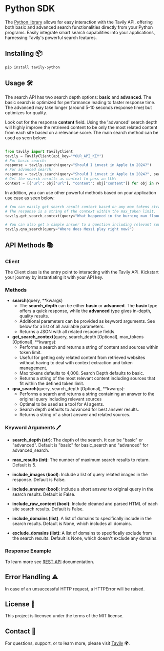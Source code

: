 
# Python SDK
The [Python library](https://github.com/assafelovic/tavily-python) allows for easy interaction with the Tavily API, offering both basic and advanced search functionalities directly from your Python programs. Easily integrate smart search capabilities into your applications, harnessing Tavily's powerful search features.

## Installing 📦

```bash
pip install tavily-python
```
## Usage 🛠️
The search API has two search depth options: **basic** and **advanced**. The basic search is optimized for performance leading to faster response time. The advanced may take longer (around 5-10 seconds response time) but optimizes for quality. 

Look out for the response **content** field. Using the 'advanced' search depth will highly improve the retrieved content to be only the most related content from each site based on a relevance score. The main search method can be used as seen below:
##
```python
from tavily import TavilyClient
tavily = TavilyClient(api_key="YOUR_API_KEY")
# For basic search:
response = tavily.search(query="Should I invest in Apple in 2024?")
# For advanced search:
response = tavily.search(query="Should I invest in Apple in 2024?", search_depth="advanced")
# Get the search results as context to pass an LLM:
context = [{"url": obj["url"], "content": obj["content"]} for obj in response['results']]
```
In addition, you can use other powerful methods based on your application use case as seen below:

```python
# You can easily get search result context based on any max tokens straight into your RAG.
# The response is a string of the context within the max_token limit.
tavily.get_search_context(query="What happened in the burning man floods?", search_depth="advanced", max_tokens=1500)

# You can also get a simple answer to a question including relevant sources all with a simple function call:
tavily.qna_search(query="Where does Messi play right now?")
```

## API Methods 📚

### Client
The Client class is the entry point to interacting with the Tavily API. Kickstart your journey by instantiating it with your API key.

### Methods
* **search**(query, **kwargs)
  * The **search_depth** can be either **basic** or **advanced**. The **basic** type offers a quick response, while the **advanced** type gives in-depth, quality results.
  * Additional parameters can be provided as keyword arguments. See below for a list of all available parameters.
  * Returns a JSON with all related response fields.
* **get_search_context**(query, search_depth [Optional], max_tokens [Optional], **kwargs): 
  * Performs a search and returns a string of content and sources within token limit. 
  * Useful for getting only related content from retrieved websites without having to deal with context extraction and token management.
  * Max tokens defaults to 4,000. Search Depth defaults to basic.
  * Returns a string of the most relevant content including sources that fit within the defined token limit.
* **qna_search**(query, search_depth [Optional], **kwargs): 
  * Performs a search and returns a string containing an answer to the original query including relevant sources
  * Optimal to be used as a tool for AI agents.
  * Search depth defaults to advanced for best answer results.
  * Returns a string of a short answer and related sources.

### Keyword Arguments 🖊️

* **search_depth (str)**: The depth of the search. It can be "basic" or "advanced". Default is "basic" for basic_search and "advanced" for advanced_search.

* **max_results (int)**: The number of maximum search results to return. Default is 5.

* **include_images (bool)**: Include a list of query related images in the response. Default is False.

* **include_answer (bool)**: Include a short answer to original query in the search results. Default is False.

* **include_raw_content (bool)**: Include cleaned and parsed HTML of each site search results. Default is False.

* **include_domains (list)**: A list of domains to specifically include in the search results. Default is None, which includes all domains.

* **exclude_domains (list)**: A list of domains to specifically exclude from the search results. Default is None, which doesn't exclude any domains.

### Response Example
To learn more see [REST API](https://app.tavily.com/documentation/api) documentation.
## Error Handling ⚠️

In case of an unsuccessful HTTP request, a HTTPError will be raised.

## License 📝

This project is licensed under the terms of the MIT license.

## Contact 💌

For questions, support, or to learn more, please visit [Tavily](http://tavily.com) 🌍.

